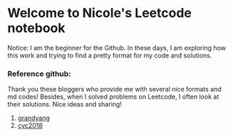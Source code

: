 # Welcome to Nicole's Leetcode notebook

Notice: I am the beginner for the Github. In these days, I am exploring how this work and trying to find a pretty format for my code and solutions. 

### Reference github:

Thank you these bloggers who provide me with several nice formats and md codes! Besides, when I solved problems on Leetcode, I often look at their solutions. Nice ideas and sharing!

1. [grandyang](https://github.com/grandyang/leetcode)
2. [cyc2018](https://github.com/CyC2018/CS-Notes/blob/master/notes/Leetcode%20题解%20-%20目录.md)
